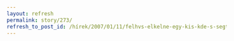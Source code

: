 ```yaml
---
layout: refresh
permalink: story/273/
refresh_to_post_id: /hírek/2007/01/11/felhvs-elkelne-egy-kis-kde-s-segtsg
---
```

